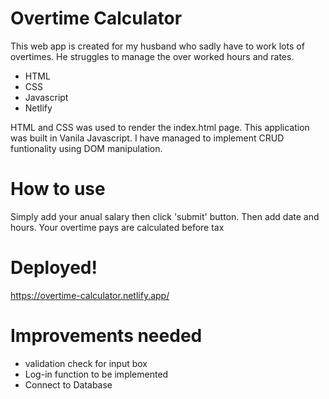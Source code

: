 # Overtime Calculator
This web app is created for my husband who sadly have to work lots of overtimes. 
He struggles to manage the over worked hours and rates. 

- HTML
- CSS
- Javascript
- Netlify

HTML and CSS was used to render the index.html page. 
This application was built in Vanila Javascript. I have managed to implement CRUD funtionality using DOM manipulation. 

# How to use
Simply add your anual salary then click 'submit' button. Then add date and hours. 
Your overtime pays are calculated before tax

# Deployed! 
https://overtime-calculator.netlify.app/


# Improvements needed
- validation check for input box
- Log-in function to be implemented
- Connect to Database 